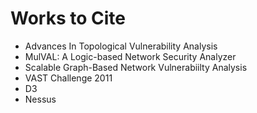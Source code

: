 # Works to Cite
* Advances In Topological Vulnerability Analysis
* MulVAL: A Logic-based Network Security Analyzer
* Scalable Graph-Based Network Vulnerabiilty Analysis
* VAST Challenge 2011
* D3
* Nessus

